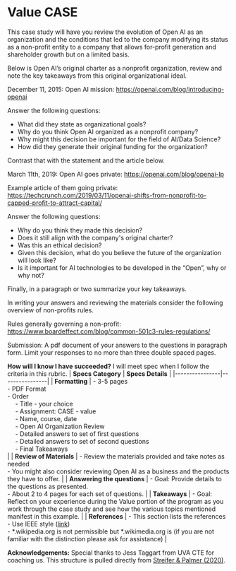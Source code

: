 # Value CASE

This case study will have you review the evolution of Open AI as an organization and the conditions that led to the company modifying its status as a non-profit entity to a company that allows for-profit generation and shareholder growth but on a limited basis.

Below is Open AI’s original charter as a nonprofit organization, review and note the key takeaways from this original organizational ideal.

December 11, 2015: Open AI mission: https://openai.com/blog/introducing-openai

Answer the following questions:
- What did they state as organizational goals?
- Why do you think Open AI organized as a nonprofit company?
- Why might this decision be important for the field of AI/Data Science?
- How did they generate their original funding for the organization?

Contrast that with the statement and the article below.

March 11th, 2019: Open AI goes private: https://openai.com/blog/openai-lp

Example article of them going private: https://techcrunch.com/2019/03/11/openai-shifts-from-nonprofit-to-capped-profit-to-attract-capital/

Answer the following questions:
- Why do you think they made this decision?
- Does it still align with the company's original charter?
- Was this an ethical decision?
- Given this decision, what do you believe the future of the organization will look like?
- Is it important for AI technologies to be developed in the “Open”, why or why not?

Finally, in a paragraph or two summarize your key takeaways.

In writing your answers and reviewing the materials consider the following overview of non-profits rules.

Rules generally governing a non-profit: https://www.boardeffect.com/blog/common-501c3-rules-regulations/

Submission: A pdf document of your answers to the questions in paragraph form. Limit your responses to no more than three double spaced pages.

**How will I know I have succeeded?** I will meet spec when I follow the criteria in this rubric.
| **Specs Category** | **Specs Details**  |
|----------------|----------------|
| **Formatting**     | - 3-5 pages <br /> - PDF Format <br /> - Order <br /> &emsp; - Title - your choice <br /> &emsp; - Assignment: CASE - value <br /> &emsp; - Name, course, date <br /> &emsp; - Open AI Organization Review <br /> &emsp; - Detailed answers to set of first questions <br /> &emsp; - Detailed answers to set of second questions <br /> &emsp; - Final Takeaways <br /> |
| **Review of Materials**   | - Review the materials provided and take notes as needed <br /> - You might also consider reviewing Open AI as a business and the products they have to offer. |
| **Answering the questions**    |  - Goal: Provide details to the questions as presented. <br /> - About 2 to 4 pages for each set of questions. |
| **Takeaways**  |   - Goal: Reflect on your experience during the Value portion of the program as you work through the case study and see how the various topics mentioned manifest in this example. |
| **References** | - This section lists the references <br /> - Use IEEE style ([link](https://ieee-dataport.org/sites/default/files/analysis/27/IEEE%20Citation%20Guidelines.pdf)) <br /> - *.wikipedia.org is not permissible but *.wikimedia.org is (if you are not familiar with the distinction please ask for assistance) |

**Acknowledgements:** Special thanks to Jess Taggart from UVA CTE for coaching us. This structure is pulled directly from [Streifer & Palmer (2020)](https://cte.virginia.edu/blog/2020/12/04/alternative-grading-practices-support-both-equity-and-learning). 


